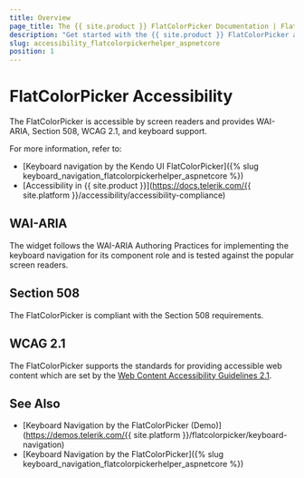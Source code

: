 ```yaml
---
title: Overview
page_title: The {{ site.product }} FlatColorPicker Documentation | FlatColorPicker Accessibility
description: "Get started with the {{ site.product }} FlatColorPicker and learn about its accessibility support for WAI-ARIA, Section 508, and WCAG 2.1."
slug: accessibility_flatcolorpickerhelper_aspnetcore
position: 1
---
```


# FlatColorPicker Accessibility

The FlatColorPicker is accessible by screen readers and provides WAI-ARIA, Section 508, WCAG 2.1, and keyboard support.

For more information, refer to:
* [Keyboard navigation by the Kendo UI FlatColorPicker]({% slug keyboard_navigation_flatcolorpickerhelper_aspnetcore %})
* [Accessibility in {{ site.product }}](https://docs.telerik.com/{{ site.platform }}/accessibility/accessibility-compliance)

## WAI-ARIA

The widget follows the WAI-ARIA Authoring Practices for implementing the keyboard navigation for its component role and is tested against the popular screen readers.

## Section 508

The FlatColorPicker is compliant with the Section 508 requirements.

## WCAG 2.1

The FlatColorPicker supports the standards for providing accessible web content which are set by the [Web Content Accessibility Guidelines 2.1](https://www.w3.org/TR/WCAG/).

## See Also

* [Keyboard Navigation by the FlatColorPicker (Demo)](https://demos.telerik.com/{{ site.platform }}/flatcolorpicker/keyboard-navigation)
* [Keyboard Navigation by the FlatColorPicker]({% slug keyboard_navigation_flatcolorpickerhelper_aspnetcore %})
